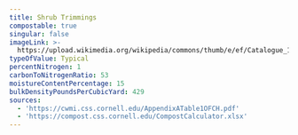 ```yaml
---
title: Shrub Trimmings
compostable: true
singular: false
imageLink: >-
  https://upload.wikimedia.org/wikipedia/commons/thumb/e/ef/Catalogue_1915_-_seeds%2C_bulbs%2C_shrubs_%281915%29_%2820568464822%29.jpg/640px-Catalogue_1915_-_seeds%2C_bulbs%2C_shrubs_%281915%29_%2820568464822%29.jpg
typeOfValue: Typical
percentNitrogen: 1
carbonToNitrogenRatio: 53
moistureContentPercentage: 15
bulkDensityPoundsPerCubicYard: 429
sources:
  - 'https://cwmi.css.cornell.edu/AppendixATable1OFCH.pdf'
  - 'https://compost.css.cornell.edu/CompostCalculator.xlsx'
---
```


